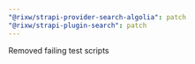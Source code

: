 ```yaml
---
"@rixw/strapi-provider-search-algolia": patch
"@rixw/strapi-plugin-search": patch
---
```


Removed failing test scripts
